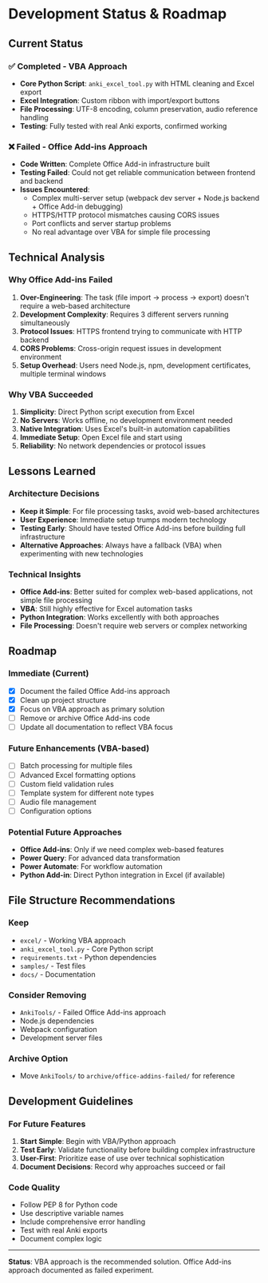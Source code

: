 # Development Status & Roadmap

## Current Status

### ✅ Completed - VBA Approach
- **Core Python Script**: `anki_excel_tool.py` with HTML cleaning and Excel export
- **Excel Integration**: Custom ribbon with import/export buttons
- **File Processing**: UTF-8 encoding, column preservation, audio reference handling
- **Testing**: Fully tested with real Anki exports, confirmed working

### ❌ Failed - Office Add-ins Approach
- **Code Written**: Complete Office Add-in infrastructure built
- **Testing Failed**: Could not get reliable communication between frontend and backend
- **Issues Encountered**:
  - Complex multi-server setup (webpack dev server + Node.js backend + Office Add-in debugging)
  - HTTPS/HTTP protocol mismatches causing CORS issues
  - Port conflicts and server startup problems
  - No real advantage over VBA for simple file processing

## Technical Analysis

### Why Office Add-ins Failed

1. **Over-Engineering**: The task (file import → process → export) doesn't require a web-based architecture
2. **Development Complexity**: Requires 3 different servers running simultaneously
3. **Protocol Issues**: HTTPS frontend trying to communicate with HTTP backend
4. **CORS Problems**: Cross-origin request issues in development environment
5. **Setup Overhead**: Users need Node.js, npm, development certificates, multiple terminal windows

### Why VBA Succeeded

1. **Simplicity**: Direct Python script execution from Excel
2. **No Servers**: Works offline, no development environment needed
3. **Native Integration**: Uses Excel's built-in automation capabilities
4. **Immediate Setup**: Open Excel file and start using
5. **Reliability**: No network dependencies or protocol issues

## Lessons Learned

### Architecture Decisions
- **Keep it Simple**: For file processing tasks, avoid web-based architectures
- **User Experience**: Immediate setup trumps modern technology
- **Testing Early**: Should have tested Office Add-ins before building full infrastructure
- **Alternative Approaches**: Always have a fallback (VBA) when experimenting with new technologies

### Technical Insights
- **Office Add-ins**: Better suited for complex web-based applications, not simple file processing
- **VBA**: Still highly effective for Excel automation tasks
- **Python Integration**: Works excellently with both approaches
- **File Processing**: Doesn't require web servers or complex networking

## Roadmap

### Immediate (Current)
- [x] Document the failed Office Add-ins approach
- [x] Clean up project structure
- [x] Focus on VBA approach as primary solution
- [ ] Remove or archive Office Add-ins code
- [ ] Update all documentation to reflect VBA focus

### Future Enhancements (VBA-based)
- [ ] Batch processing for multiple files
- [ ] Advanced Excel formatting options
- [ ] Custom field validation rules
- [ ] Template system for different note types
- [ ] Audio file management
- [ ] Configuration options

### Potential Future Approaches
- **Office Add-ins**: Only if we need complex web-based features
- **Power Query**: For advanced data transformation
- **Power Automate**: For workflow automation
- **Python Add-in**: Direct Python integration in Excel (if available)

## File Structure Recommendations

### Keep
- `excel/` - Working VBA approach
- `anki_excel_tool.py` - Core Python script
- `requirements.txt` - Python dependencies
- `samples/` - Test files
- `docs/` - Documentation

### Consider Removing
- `AnkiTools/` - Failed Office Add-ins approach
- Node.js dependencies
- Webpack configuration
- Development server files

### Archive Option
- Move `AnkiTools/` to `archive/office-addins-failed/` for reference

## Development Guidelines

### For Future Features
1. **Start Simple**: Begin with VBA/Python approach
2. **Test Early**: Validate functionality before building complex infrastructure
3. **User-First**: Prioritize ease of use over technical sophistication
4. **Document Decisions**: Record why approaches succeed or fail

### Code Quality
- Follow PEP 8 for Python code
- Use descriptive variable names
- Include comprehensive error handling
- Test with real Anki exports
- Document complex logic

---

**Status**: VBA approach is the recommended solution. Office Add-ins approach documented as failed experiment. 
